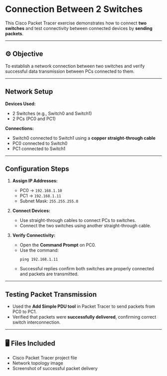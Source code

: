 #  Connection Between 2 Switches

This Cisco Packet Tracer exercise demonstrates how to connect **two switches** and test connectivity between connected devices by **sending packets**.

---

## ⚙️ Objective
To establish a network connection between two switches and verify successful data transmission between PCs connected to them.

---

##  Network Setup
**Devices Used:**
- 2 Switches (e.g., Switch0 and Switch1)
- 2 PCs (PC0 and PC1)

**Connections:**
- Switch0 connected to Switch1 using a **copper straight-through cable**
- PC0 connected to Switch0  
- PC1 connected to Switch1

---

##  Configuration Steps
1. **Assign IP Addresses:**
   - PC0 → `192.168.1.10`
   - PC1 → `192.168.1.11`
   - Subnet Mask: `255.255.255.0`

2. **Connect Devices:**
   - Use straight-through cables to connect PCs to switches.
   - Connect the two switches using another straight-through cable.

3. **Verify Connectivity:**
   - Open the **Command Prompt** on PC0.
   - Use the command:  
     ```
     ping 192.168.1.11
     ```
   - Successful replies confirm both switches are properly connected and packets are transmitted.

---

##  Testing Packet Transmission
- Used the **Add Simple PDU tool** in Packet Tracer to send packets from PC0 to PC1.  
- Verified that packets were **successfully delivered**, confirming correct switch interconnection.

---

## 🖥️ Files Included
-  Cisco Packet Tracer project file  
-  Network topology image  
-  Screenshot of successful packet delivery

